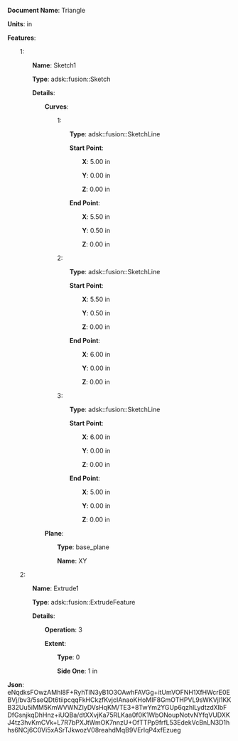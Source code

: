 **Document Name**: Triangle

**Units**: in

**Features**:

&emsp;&emsp;1:

&emsp;&emsp;&emsp;&emsp;**Name**: Sketch1

&emsp;&emsp;&emsp;&emsp;**Type**: adsk::fusion::Sketch

&emsp;&emsp;&emsp;&emsp;**Details**:

&emsp;&emsp;&emsp;&emsp;&emsp;&emsp;**Curves**:

&emsp;&emsp;&emsp;&emsp;&emsp;&emsp;&emsp;&emsp;1:

&emsp;&emsp;&emsp;&emsp;&emsp;&emsp;&emsp;&emsp;&emsp;&emsp;**Type**: adsk::fusion::SketchLine

&emsp;&emsp;&emsp;&emsp;&emsp;&emsp;&emsp;&emsp;&emsp;&emsp;**Start Point**:

&emsp;&emsp;&emsp;&emsp;&emsp;&emsp;&emsp;&emsp;&emsp;&emsp;&emsp;&emsp;**X**: 5.00 in

&emsp;&emsp;&emsp;&emsp;&emsp;&emsp;&emsp;&emsp;&emsp;&emsp;&emsp;&emsp;**Y**: 0.00 in

&emsp;&emsp;&emsp;&emsp;&emsp;&emsp;&emsp;&emsp;&emsp;&emsp;&emsp;&emsp;**Z**: 0.00 in



&emsp;&emsp;&emsp;&emsp;&emsp;&emsp;&emsp;&emsp;&emsp;&emsp;**End Point**:

&emsp;&emsp;&emsp;&emsp;&emsp;&emsp;&emsp;&emsp;&emsp;&emsp;&emsp;&emsp;**X**: 5.50 in

&emsp;&emsp;&emsp;&emsp;&emsp;&emsp;&emsp;&emsp;&emsp;&emsp;&emsp;&emsp;**Y**: 0.50 in

&emsp;&emsp;&emsp;&emsp;&emsp;&emsp;&emsp;&emsp;&emsp;&emsp;&emsp;&emsp;**Z**: 0.00 in





&emsp;&emsp;&emsp;&emsp;&emsp;&emsp;&emsp;&emsp;2:

&emsp;&emsp;&emsp;&emsp;&emsp;&emsp;&emsp;&emsp;&emsp;&emsp;**Type**: adsk::fusion::SketchLine

&emsp;&emsp;&emsp;&emsp;&emsp;&emsp;&emsp;&emsp;&emsp;&emsp;**Start Point**:

&emsp;&emsp;&emsp;&emsp;&emsp;&emsp;&emsp;&emsp;&emsp;&emsp;&emsp;&emsp;**X**: 5.50 in

&emsp;&emsp;&emsp;&emsp;&emsp;&emsp;&emsp;&emsp;&emsp;&emsp;&emsp;&emsp;**Y**: 0.50 in

&emsp;&emsp;&emsp;&emsp;&emsp;&emsp;&emsp;&emsp;&emsp;&emsp;&emsp;&emsp;**Z**: 0.00 in



&emsp;&emsp;&emsp;&emsp;&emsp;&emsp;&emsp;&emsp;&emsp;&emsp;**End Point**:

&emsp;&emsp;&emsp;&emsp;&emsp;&emsp;&emsp;&emsp;&emsp;&emsp;&emsp;&emsp;**X**: 6.00 in

&emsp;&emsp;&emsp;&emsp;&emsp;&emsp;&emsp;&emsp;&emsp;&emsp;&emsp;&emsp;**Y**: 0.00 in

&emsp;&emsp;&emsp;&emsp;&emsp;&emsp;&emsp;&emsp;&emsp;&emsp;&emsp;&emsp;**Z**: 0.00 in





&emsp;&emsp;&emsp;&emsp;&emsp;&emsp;&emsp;&emsp;3:

&emsp;&emsp;&emsp;&emsp;&emsp;&emsp;&emsp;&emsp;&emsp;&emsp;**Type**: adsk::fusion::SketchLine

&emsp;&emsp;&emsp;&emsp;&emsp;&emsp;&emsp;&emsp;&emsp;&emsp;**Start Point**:

&emsp;&emsp;&emsp;&emsp;&emsp;&emsp;&emsp;&emsp;&emsp;&emsp;&emsp;&emsp;**X**: 6.00 in

&emsp;&emsp;&emsp;&emsp;&emsp;&emsp;&emsp;&emsp;&emsp;&emsp;&emsp;&emsp;**Y**: 0.00 in

&emsp;&emsp;&emsp;&emsp;&emsp;&emsp;&emsp;&emsp;&emsp;&emsp;&emsp;&emsp;**Z**: 0.00 in



&emsp;&emsp;&emsp;&emsp;&emsp;&emsp;&emsp;&emsp;&emsp;&emsp;**End Point**:

&emsp;&emsp;&emsp;&emsp;&emsp;&emsp;&emsp;&emsp;&emsp;&emsp;&emsp;&emsp;**X**: 5.00 in

&emsp;&emsp;&emsp;&emsp;&emsp;&emsp;&emsp;&emsp;&emsp;&emsp;&emsp;&emsp;**Y**: 0.00 in

&emsp;&emsp;&emsp;&emsp;&emsp;&emsp;&emsp;&emsp;&emsp;&emsp;&emsp;&emsp;**Z**: 0.00 in







&emsp;&emsp;&emsp;&emsp;&emsp;&emsp;**Plane**:

&emsp;&emsp;&emsp;&emsp;&emsp;&emsp;&emsp;&emsp;**Type**: base_plane

&emsp;&emsp;&emsp;&emsp;&emsp;&emsp;&emsp;&emsp;**Name**: XY







&emsp;&emsp;2:

&emsp;&emsp;&emsp;&emsp;**Name**: Extrude1

&emsp;&emsp;&emsp;&emsp;**Type**: adsk::fusion::ExtrudeFeature

&emsp;&emsp;&emsp;&emsp;**Details**:

&emsp;&emsp;&emsp;&emsp;&emsp;&emsp;**Operation**: 3

&emsp;&emsp;&emsp;&emsp;&emsp;&emsp;**Extent**:

&emsp;&emsp;&emsp;&emsp;&emsp;&emsp;&emsp;&emsp;**Type**: 0

&emsp;&emsp;&emsp;&emsp;&emsp;&emsp;&emsp;&emsp;**Side One**: 1 in









**Json**: eNqdksFOwzAMhl8F+RyhTlN3yB1O3OAwhFAVGg+itUmVOFNH1XfHWcrE0EBVj/bv3/5seQDt6tiipcqqFkHCkzfKvjcIAnaoKHoMIF8GmOTHPVL9sWKVjl1KKB32Uu5iMM5KmWVWNZIyDVsHqKM/TE3+8TwYm2YGUp6qzhlLydtzdXlbFDfGsnjkqDhHnz+iUQBa/dtXXvjKa75RLKaa0f0K1WbONoupNotvNYfqVUDXKJ4tz3hvKmCVk+L7R7bPXJtWmOK7nnzU+OfTTPp9frfL53EdekVcBnLN3D1hhs6NCj6C0Vi5xASrTJkwozV08reahdMqB9VErlqP4xfEzueg


